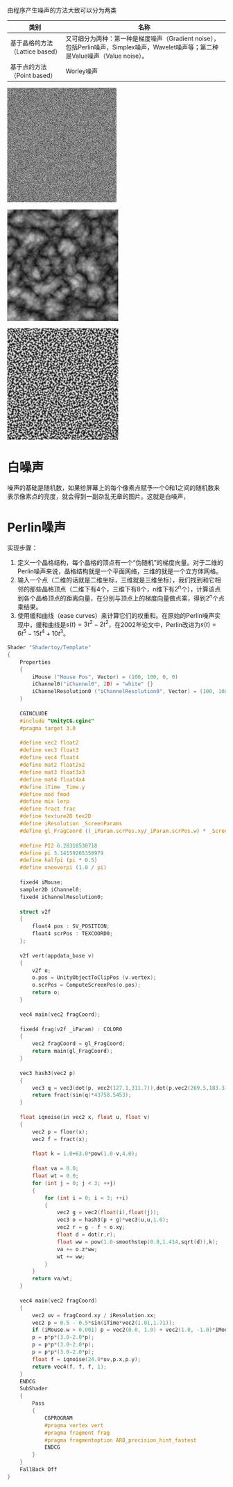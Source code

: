 由程序产生噪声的方法大致可以分为两类

|类别|名称|
|--|--|
|基于晶格的方法（Lattice based）|又可细分为两种：第一种是梯度噪声（Gradient noise），包括Perlin噪声，Simplex噪声，Wavelet噪声等；第二种是Value噪声（Value noise）。|
|基于点的方法（Point based）|Worley噪声|

![](1.png)

![](2.png)

![](3.png)

# 白噪声
噪声的基础是随机数，如果给屏幕上的每个像素点赋予一个0和1之间的随机数来表示像素点的亮度，就会得到一副杂乱无章的图片。这就是白噪声，
# Perlin噪声

实现步骤：
1. 定义一个晶格结构，每个晶格的顶点有一个“伪随机”的梯度向量。对于二维的Perlin噪声来说，晶格结构就是一个平面网络，三维的就是一个立方体网格。
2. 输入一个点（二维的话就是二维坐标，三维就是三维坐标），我们找到和它相邻的那些晶格顶点（二维下有4个，三维下有8个，n维下有$2^n$个），计算该点到各个晶格顶点的距离向量，在分别与顶点上的梯度向量做点乘，得到$2^n$个点乘结果。
3. 使用缓和曲线（ease curves）来计算它们的权重和。在原始的Perlin噪声实现中，缓和曲线是$s(t) = 3t^2 - 2t^2$，在2002年论文中，Perlin改进为$s(t) = 6t^5 - 15t^4 + 10t^3$。

```c
Shader "Shadertoy/Template" 
{
    Properties
    {
        iMouse ("Mouse Pos", Vector) = (100, 100, 0, 0)
        iChannel0("iChannel0", 2D) = "white" {}  
        iChannelResolution0 ("iChannelResolution0", Vector) = (100, 100, 0, 0)
    }
 
    CGINCLUDE    
    #include "UnityCG.cginc"   
    #pragma target 3.0      
 
    #define vec2 float2
    #define vec3 float3
    #define vec4 float4
    #define mat2 float2x2
    #define mat3 float3x3
    #define mat4 float4x4
    #define iTime _Time.y
    #define mod fmod
    #define mix lerp
    #define fract frac
    #define texture2D tex2D
    #define iResolution _ScreenParams
    #define gl_FragCoord ((_iParam.scrPos.xy/_iParam.scrPos.w) * _ScreenParams.xy)
 
    #define PI2 6.28318530718
    #define pi 3.14159265358979
    #define halfpi (pi * 0.5)
    #define oneoverpi (1.0 / pi)
 
    fixed4 iMouse;
    sampler2D iChannel0;
    fixed4 iChannelResolution0;
 
    struct v2f 
    {
        float4 pos : SV_POSITION;    
        float4 scrPos : TEXCOORD0;   
    };              
 
    v2f vert(appdata_base v) 
    { 
        v2f o;
        o.pos = UnityObjectToClipPos (v.vertex);
        o.scrPos = ComputeScreenPos(o.pos);
        return o;
    }  
 
    vec4 main(vec2 fragCoord);
 
    fixed4 frag(v2f _iParam) : COLOR0 
    {
        vec2 fragCoord = gl_FragCoord;
        return main(gl_FragCoord);
    }  
 
    vec3 hash3(vec2 p)
    {
        vec3 q = vec3(dot(p, vec2(127.1,311.7)),dot(p,vec2(269.5,183.3)),dot(p,vec2(419.2,317.9)));
        return fract(sin(q)*43758.5453);
    }

    float iqnoise(in vec2 x, float u, float v)
    {
        vec2 p = floor(x);
        vec2 f = fract(x);

        float k = 1.0+63.0*pow(1.0-v,4.0);

        float va = 0.0;
        float wt = 0.0;
        for (int j = 0; j < 3; ++j)
        {
            for (int i = 0; i < 3; ++i)
            {
                vec2 g = vec2(float(i),float(j));
                vec3 o = hash3(p + g)*vec3(u,u,1.0);
                vec2 r = g - f + o.xy;
                float d = dot(r,r);
                float ww = pow(1.0-smoothstep(0.0,1.414,sqrt(d)),k);
                va += o.z*ww;
                wt += ww;
            }
        }
        return va/wt;
    }

    vec4 main(vec2 fragCoord) 
    {
        vec2 uv = fragCoord.xy / iResolution.xx;
        vec2 p = 0.5 - 0.5*sin(iTime*vec2(1.01,1.71));
        if (iMouse.w > 0.001) p = vec2(0.0, 1.0) + vec2(1.0, -1.0)*iMouse.xy/iResolution.xy;
        p = p*p*(3.0-2.0*p);
        p = p*p*(3.0-2.0*p);
        p = p*p*(3.0-2.0*p);
        float f = iqnoise(24.0*uv,p.x,p.y);
        return vec4(f, f, f, 1);
    }
    ENDCG    
    SubShader 
    {    
        Pass 
        {    
            CGPROGRAM    
            #pragma vertex vert    
            #pragma fragment frag    
            #pragma fragmentoption ARB_precision_hint_fastest     
            ENDCG    
        }    
    }     
    FallBack Off    
}
```
